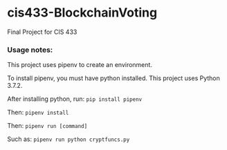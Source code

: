 # cis433-BlockchainVoting
Final Project for CIS 433

### Usage notes:

This project uses pipenv to create an environment.

To install pipenv, you must have python installed. This project uses Python 3.7.2.

After installing python, run:
``pip install pipenv``

Then:
``pipenv install``

Then:
``pipenv run [command]``

Such as:
``pipenv run python cryptfuncs.py``